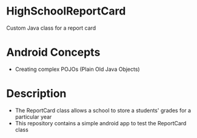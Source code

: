 # HighSchoolReportCard
Custom Java class for a report card

# Android Concepts
- Creating complex POJOs (Plain Old Java Objects)

# Description 
- The ReportCard class allows a school to store a students' grades for a particular year
- This repository contains a simple android app to test the ReportCard class
